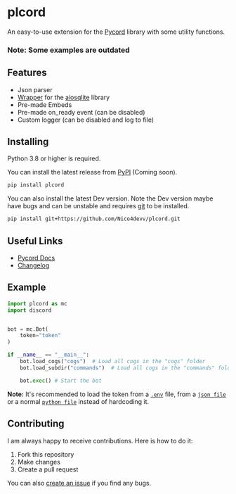 # plcord

An easy-to-use extension for the [Pycord](https://github.com/Pycord-Development/pycord) library with some utility functions.

### Note: Some examples are outdated

## Features

- Json parser
- [Wrapper](https://github.com/Cryxyemi/aiosqlite-wrapper) for the [aiosqlite](https://pypi.org/project/aiosqlite/) library
- Pre-made Embeds
- Pre-made on_ready event (can be disabled)
- Custom logger (can be disabled and log to file)

## Installing

Python 3.8 or higher is required.

You can install the latest release from [PyPI](https://pypi.org/project/plcord/) (Coming soon).

```sh
pip install plcord
```

You can also install the latest Dev version. Note the Dev version maybe have bugs and can be unstable
and requires [git](https://git-scm.com/downloads) to be installed.

```sh
pip install git+https://github.com/Nico4devv/plcord.git
```

## Useful Links

- [Pycord Docs](https://docs.pycord.dev/)
- [Changelog](https://github.com/Nico4devv/plcord/blob/main/Changelog.md)

## Example

```py
import plcord as mc
import discord


bot = mc.Bot(
    token="token"
)

if __name__ == "__main__":
    bot.load_cogs("cogs")  # Load all cogs in the "cogs" folder
    bot.load_subdir("commands")  # Load all cogs in the "commands" folder and all subfolders

    bot.exec() # Start the bot
```

**Note:** It's recommended to load the token from a [`.env`](https://pypi.org/project/python-dotenv/) file, from a [`json file`](https://docs.python.org/3/library/json.html) or a normal [`python file`](https://docs.python.org/3/tutorial/modules.html)
instead of hardcoding it.

## Contributing

I am always happy to receive contributions. Here is how to do it:

1. Fork this repository
2. Make changes
3. Create a pull request

You can also [create an issue](https://github.com/Nico4devv/plcord/issues/new) if you find any bugs.
